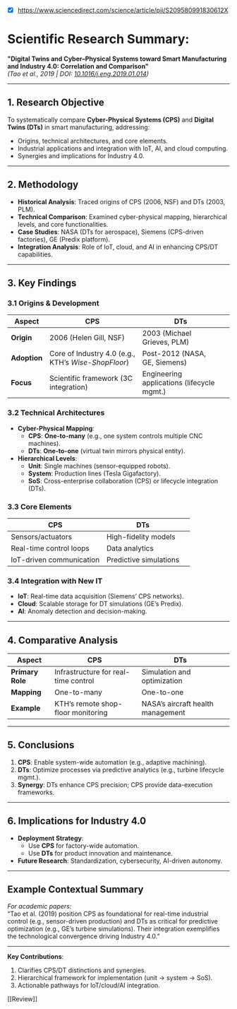 - [x] https://www.sciencedirect.com/science/article/pii/S209580991830612X
# Scientific Research Summary:  
**"Digital Twins and Cyber–Physical Systems toward Smart Manufacturing and Industry 4.0: Correlation and Comparison"**  
*(Tao et al., 2019 | DOI: [10.1016/j.eng.2019.01.014](https://doi.org/10.1016/j.eng.2019.01.014))*  

---
## **1. Research Objective**  
To systematically compare **Cyber-Physical Systems (CPS)** and **Digital Twins (DTs)** in smart manufacturing, addressing:  
- Origins, technical architectures, and core elements.  
- Industrial applications and integration with IoT, AI, and cloud computing.  
- Synergies and implications for Industry 4.0.  

---
## **2. Methodology**  
- **Historical Analysis**: Traced origins of CPS (2006, NSF) and DTs (2003, PLM).  
- **Technical Comparison**: Examined cyber-physical mapping, hierarchical levels, and core functionalities.  
- **Case Studies**: NASA (DTs for aerospace), Siemens (CPS-driven factories), GE (Predix platform).  
- **Integration Analysis**: Role of IoT, cloud, and AI in enhancing CPS/DT capabilities.  

---
## **3. Key Findings**  
### **3.1 Origins & Development**  
| **Aspect**   | **CPS**                                             | **DTs**                                    |     |
| ------------ | --------------------------------------------------- | ------------------------------------------ | --- |
| **Origin**   | 2006 (Helen Gill, NSF)                              | 2003 (Michael Grieves, PLM)                |     |
| **Adoption** | Core of Industry 4.0 (e.g., KTH’s *Wise-ShopFloor*) | Post-2012 (NASA, GE, Siemens)              |     |
| **Focus**    | Scientific framework (3C integration)               | Engineering applications (lifecycle mgmt.) |     |

### **3.2 Technical Architectures**  
- **Cyber-Physical Mapping**:  
  - **CPS**: **One-to-many** (e.g., one system controls multiple CNC machines).  
  - **DTs**: **One-to-one** (virtual twin mirrors physical entity).  
- **Hierarchical Levels**:  
  - **Unit**: Single machines (sensor-equipped robots).  
  - **System**: Production lines (Tesla Gigafactory).  
  - **SoS**: Cross-enterprise collaboration (CPS) or lifecycle integration (DTs).  

### **3.3 Core Elements**  
| **CPS**                  | **DTs**                |     |
| ------------------------ | ---------------------- | --- |
| Sensors/actuators        | High-fidelity models   |     |
| Real-time control loops  | Data analytics         |     |
| IoT-driven communication | Predictive simulations |     |

### **3.4 Integration with New IT**  
- **IoT**: Real-time data acquisition (Siemens’ CPS networks).  
- **Cloud**: Scalable storage for DT simulations (GE’s Predix).  
- **AI**: Anomaly detection and decision-making.  

---

## **4. Comparative Analysis**  
| **Aspect**       | **CPS**                              | **DTs**                           |     |
| ---------------- | ------------------------------------ | --------------------------------- | --- |
| **Primary Role** | Infrastructure for real-time control | Simulation and optimization       |     |
| **Mapping**      | One-to-many                          | One-to-one                        |     |
| **Example**      | KTH’s remote shop-floor monitoring   | NASA’s aircraft health management |     |

---

## **5. Conclusions**  
1. **CPS**: Enable system-wide automation (e.g., adaptive machining).  
2. **DTs**: Optimize processes via predictive analytics (e.g., turbine lifecycle mgmt.).  
3. **Synergy**: DTs enhance CPS precision; CPS provide data-execution frameworks.  

---

## **6. Implications for Industry 4.0**  
- **Deployment Strategy**:  
  - Use **CPS** for factory-wide automation.  
  - Use **DTs** for product innovation and maintenance.  
- **Future Research**: Standardization, cybersecurity, AI-driven autonomy.  

---

## **Example Contextual Summary**  
*For academic papers:*  
“Tao et al. (2019) position CPS as foundational for real-time industrial control (e.g., sensor-driven production) and DTs as critical for predictive optimization (e.g., GE’s turbine simulations). Their integration exemplifies the technological convergence driving Industry 4.0.”  

---

**Key Contributions**:  
1. Clarifies CPS/DT distinctions and synergies.  
2. Hierarchical framework for implementation (unit → system → SoS).  
3. Actionable pathways for IoT/cloud/AI integration.  


[[Review]]
